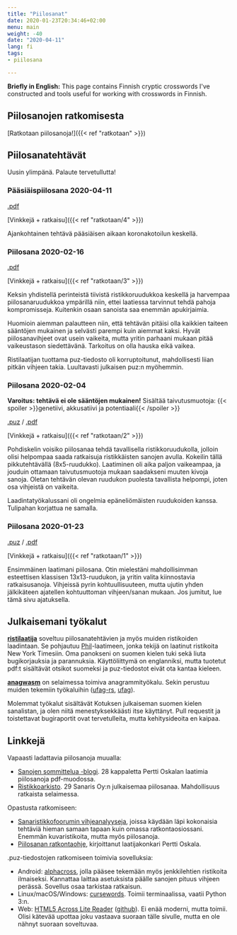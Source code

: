 ```yaml
---
title: "Piilosanat"
date: 2020-01-23T20:34:46+02:00
menu: main
weight: -40
date: "2020-04-11"
lang: fi
tags:
- piilosana

---
```


**Briefly in English:** This page contains Finnish cryptic crosswords I've constructed and tools useful for working with crosswords in Finnish.

<!--more-->

## Piilosanojen ratkomisesta

[Ratkotaan piilosanoja!]({{< ref "ratkotaan" >}})

## Piilosanatehtävät

Uusin ylimpänä. Palaute tervetullutta!

### Pääsiäispiilosana 2020-04-11

[.pdf](pääsiäispiilosana_2020-04-11.pdf)

[Vinkkejä + ratkaisu]({{< ref "ratkotaan/4" >}})

Ajankohtainen tehtävä pääsiäisen aikaan koronakotoilun keskellä.

### Piilosana 2020-02-16

[.pdf](piilosana_2020-02-16.pdf)

[Vinkkejä + ratkaisu]({{< ref "ratkotaan/3" >}})

Keksin yhdistellä perinteistä tiivistä ristikkoruudukkoa keskellä ja harvempaa piilosanaruudukkoa ympärillä niin, ettei laatiessa tarvinnut tehdä pahoja kompromisseja. Kuitenkin osaan sanoista saa enemmän apukirjaimia.

Huomioin aiemman palautteen niin, että tehtävän pitäisi olla kaikkien taiteen sääntöjen mukainen ja selvästi parempi kuin aiemmat kaksi. Hyvät piilosanavihjeet ovat usein vaikeita, mutta yritin parhaani mukaan pitää vaikeustason siedettävänä. Tarkoitus on olla hauska eikä vaikea.

Ristilaatijan tuottama puz-tiedosto oli korruptoitunut, mahdollisesti liian pitkän vihjeen takia. Luultavasti julkaisen puz:n myöhemmin.

### Piilosana 2020-02-04

**Varoitus: tehtävä ei ole sääntöjen mukainen!**
Sisältää taivutusmuotoja: {{< spoiler >}}genetiivi, akkusatiivi ja potentiaali{{< /spoiler >}}

[.puz](piilosana_2020-02-04.puz) / [.pdf](piilosana_2020-02-04.pdf)

[Vinkkejä + ratkaisu]({{< ref "ratkotaan/2" >}})

Pohdiskelin voisiko piilosanaa tehdä tavallisella ristikkoruudukolla, jolloin olisi helpompaa saada ratkaisuja ristikkäisten sanojen avulla. Kokeilin tällä pikkutehtävällä (8x5-ruudukko). Laatiminen oli aika paljon vaikeampaa, ja jouduin ottamaan taivutusmuotoja mukaan saadakseni muuten kivoja sanoja. Oletan tehtävän olevan ruudukon puolesta tavallista helpompi, joten osa vihjeistä on vaikeita.

Laadintatyökalussani oli ongelmia epäneliömäisten ruudukoiden kanssa. Tulipahan korjattua ne samalla.

### Piilosana 2020-01-23

[.puz](piilosana_2020-01-23.puz) / [.pdf](piilosana_2020-01-23.pdf)

[Vinkkejä + ratkaisu]({{< ref "ratkotaan/1" >}})

Ensimmäinen laatimani piilosana. Otin mielestäni mahdollisimman esteettisen klassisen 13x13-ruudukon, ja yritin valita kiinnostavia ratkaisusanoja. Vihjeissä pyrin kohtuullisuuteen, mutta ujutin yhden jälkikäteen ajatellen kohtuuttoman vihjeen/sanan mukaan. Jos jumitut, lue tämä sivu ajatuksella.

## Julkaisemani työkalut

[**ristilaatija**](http://dancek.github.io/ristilaatija/) soveltuu piilosanatehtävien ja myös muiden ristikoiden laadintaan. Se pohjautuu [Phil](http://www.keiranking.com/phil/)-laatimeen, jonka tekijä on laatinut ristikoita New York Timesiin. Oma panokseni on suomen kielen tuki sekä liuta bugikorjauksia ja parannuksia. Käyttöliittymä on englanniksi, mutta tuotetut pdf:t sisältävät otsikot suomeksi ja puz-tiedostot eivät ota kantaa kieleen.

[**anagwasm**](https://dancek.github.io/anagwasm/) on selaimessa toimiva anagrammityökalu. Sekin perustuu muiden tekemiin työkaluihin ([ufag-rs](https://github.com/Detegr/ufag-rs), [ufag](https://github.com/sliedes/ufag)).

Molemmat työkalut sisältävät Kotuksen julkaiseman suomen kielen sanalistan, ja olen niitä menestyksekkäästi itse käyttänyt. Pull requestit ja toistettavat bugiraportit ovat tervetulleita, mutta kehitysideoita en kaipaa.

## Linkkejä

Vapaasti ladattavia piilosanoja muualla:

- [Sanojen sommittelua -blogi](https://sanojensommittelua.net/). 28 kappaletta Pertti Oskalan laatimia piilosanoja pdf-muodossa.
- [Ristikkoarkisto](http://sanaristikot.net/ristikot/?p=arkisto). 29 Sanaris Oy:n julkaisemaa piilosanaa. Mahdollisuus ratkaista selaimessa.

Opastusta ratkomiseen:

- [Sanaristikkofoorumin vihjeanalyyseja](https://www.sanaristikkofoorumi.net/wordpress/ristikot/vihjeanalyysit/), joissa käydään läpi kokonaisia tehtäviä hieman samaan tapaan kuin omassa ratkontaosiossani. Enemmän kuvaristikoita, mutta myös piilosanoja.
- [Piilosanan ratkontaohje](https://sanojensommittelua.net/piilosanan-ratkontaohje/), kirjoittanut laatijakonkari Pertti Oskala.

.puz-tiedostojen ratkomiseen toimivia sovelluksia:

 - Android: [alphacross](https://play.google.com/store/apps/details?id=org.akop.crosswords), jolla pääsee tekemään myös jenkkilehtien ristikoita ilmaiseksi. Kannattaa laittaa asetuksista päälle sanojen pituus vihjeen perässä. Sovellus osaa tarkistaa ratkaisun.
 - Linux/macOS/Windows: [cursewords](https://github.com/thisisparker/cursewords). Toimii terminaalissa, vaatii Python 3:n.
 - Web: [HTML5 Across Lite Reader](http://derekslager.com/puz/) ([github](https://github.com/derekslager/xwordhtml)). Ei enää moderni, mutta toimii. Olisi kätevää upottaa joku vastaava suoraan tälle sivulle, mutta en ole nähnyt suoraan soveltuvaa.

